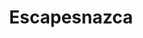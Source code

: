 ---
title: "Escapesnazca"
url: /ciudad-autonoma-de-buenos-aires/escapesnazca/
shop: Autowerkstatt
---